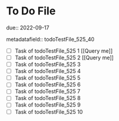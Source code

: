 # To Do File

due:: 2022-09-17

metadatafield:: todoTestFile_525_40

- [ ] Task of todoTestFile_525 1 [[Query me]]
- [ ] Task of todoTestFile_525 2 [[Query me]]
- [ ] Task of todoTestFile_525 3
- [ ] Task of todoTestFile_525 4
- [ ] Task of todoTestFile_525 5
- [ ] Task of todoTestFile_525 6
- [ ] Task of todoTestFile_525 7
- [ ] Task of todoTestFile_525 8
- [ ] Task of todoTestFile_525 9
- [ ] Task of todoTestFile_525 10